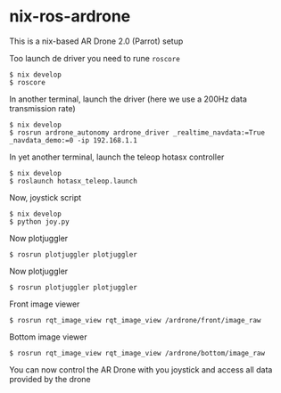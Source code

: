 # nix-ros-ardrone

This is a nix-based AR Drone 2.0 (Parrot) setup

Too launch de driver you need to rune `roscore`
```shell_session
$ nix develop
$ roscore
```

In another terminal, launch the driver (here we use a 200Hz data transmission rate)
```shell_session
$ nix develop
$ rosrun ardrone_autonomy ardrone_driver _realtime_navdata:=True _navdata_demo:=0 -ip 192.168.1.1
```

In yet another terminal, launch the teleop hotasx controller
```shell_session
$ nix develop
$ roslaunch hotasx_teleop.launch
```

Now, joystick script
```shell_session
$ nix develop
$ python joy.py
```

Now plotjuggler
```shell_session
$ rosrun plotjuggler plotjuggler
```

Now plotjuggler
```shell_session
$ rosrun plotjuggler plotjuggler
```

Front image viewer
```shell_session
$ rosrun rqt_image_view rqt_image_view /ardrone/front/image_raw
```

Bottom image viewer
```shell_session
$ rosrun rqt_image_view rqt_image_view /ardrone/bottom/image_raw
```

You can now control the AR Drone with you joystick and access all data provided by the drone
